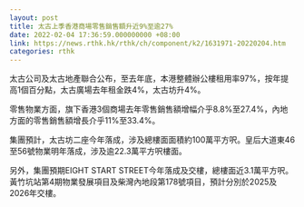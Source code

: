 ```yaml
---
layout: post
title: 太古上季香港商場零售銷售額升近9%至逾27%
date: 2022-02-04 17:36:59.000000000 +08:00
link: https://news.rthk.hk/rthk/ch/component/k2/1631971-20220204.htm
categories: rthk
---
```


太古公司及太古地產聯合公布，至去年底，本港整體辦公樓租用率97%，按年提高1個百分點，太古廣場去年租金跌4%，太古坊升4%。

零售物業方面，旗下香港3個商場去年零售銷售額增幅介乎8.8%至27.4%，內地方面的零售銷售額增長介乎11%至33.4%。

集團預計，太古坊二座今年落成，涉及總樓面面積約100萬平方呎。皇后大道東46至56號物業明年落成，涉及逾22.3萬平方呎樓面。

另外，集團預期EIGHT START STREET今年落成及交樓，總樓面近3.1萬平方呎。黃竹坑站第4期物業發展項目及柴灣內地段第178號項目，預計分別於2025及2026年交樓。
